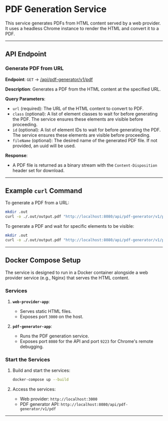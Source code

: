 # PDF Generation Service

This service generates PDFs from HTML content served by a web provider. It uses a headless Chrome instance to render the
HTML and convert it to a PDF.

---

## API Endpoint

### Generate PDF from URL

**Endpoint**: `GET` -> [/api/pdf-generator/v1/pdf](http://localhost:8080/api/pdf-generator/v1/pdf)

**Description**: Generates a PDF from the HTML content at the specified URL.

**Query Parameters**:

- `url` (required): The URL of the HTML content to convert to PDF.
- `class` (optional): A list of element classes to wait for before generating the PDF. The service ensures these
  elements are visible before proceeding.
- `id` (optional): A list of element IDs to wait for before generating the PDF. The service ensures these elements are
  visible before proceeding.
- `fileName` (optional): The desired name of the generated PDF file. If not provided, an uuid will be used.

**Response**:

- A PDF file is returned as a binary stream with the `Content-Disposition` header set for download.

---

## Example `curl` Command

To generate a PDF from a URL:

```bash
mkdir .out
curl -o ./.out/output.pdf "http://localhost:8080/api/pdf-generator/v1/pdf?url=https://go.dev/doc"
```

To generate a PDF and wait for specific elements to be visible:

```bash
mkdir .out
curl -o ./.out/output.pdf "http://localhost:8080/api/pdf-generator/v1/pdf?url=https://go.dev/doc/tutorial/getting-started&id=prerequisites&id=nav"
```

---

## Docker Compose Setup

The service is designed to run in a Docker container alongside a web provider service (e.g., Nginx) that serves the HTML
content.

### Services

1. **`web-provider-app`**:
    - Serves static HTML files.
    - Exposes port `3000` on the host.

2. **`pdf-generator-app`**:
    - Runs the PDF generation service.
    - Exposes port `8080` for the API and port `9223` for Chrome's remote debugging.

### Start the Services

1. Build and start the services:
   ```bash
   docker-compose up --build
   ```

2. Access the services:
    - Web provider: `http://localhost:3000`
    - PDF generator API: `http://localhost:8080/api/pdf-generator/v1/pdf`

---


